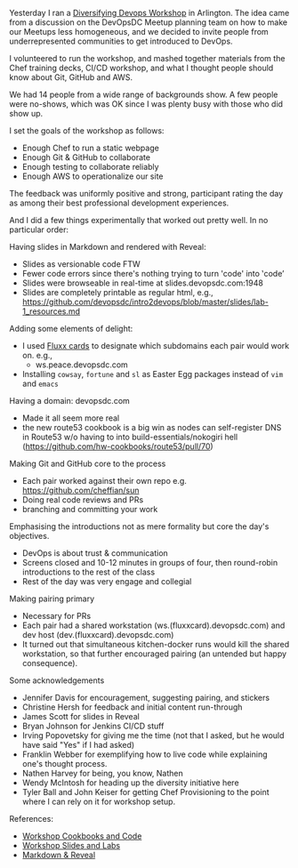 Yesterday I ran a [Diversifying Devops
Workshop](http://www.eventbrite.com/e/diversifying-devops-workshop-registration-16625204434)
in Arlington. The idea came from a discussion on the DevOpsDC Meetup planning
team on how to make our Meetups less homogeneous, and we decided to invite
people from underrepresented communities to get introduced to DevOps.

I volunteered to run the workshop, and mashed together materials from the Chef
training decks, CI/CD workshop, and what I thought people should know about
Git, GitHub and AWS.

We had 14 people from a wide range of backgrounds show. A few people were no-shows, which was OK since I was plenty busy with those who did show up.

I set the goals of the workshop as follows:

- Enough Chef to run a static webpage
- Enough Git & GitHub to collaborate
- Enough testing to collaborate reliably
- Enough AWS to operationalize our site

The feedback was uniformly positive and strong, participant rating the day as among their best professional development experiences.

And I did a few things experimentally that worked out pretty well. In no particular order:

Having slides in Markdown and rendered with Reveal:

- Slides as versionable code FTW
- Fewer code errors since there's nothing trying to turn 'code' into ‛code’
- Slides were browseable in real-time at slides.devopsdc.com:1948
- Slides are completely printable as regular html, e.g., https://github.com/devopsdc/intro2devops/blob/master/slides/lab-1_resources.md

Adding some elements of delight:
- I used [Fluxx cards](http://www.looneylabs.com/games/fluxx) to designate which subdomains each pair would work on. e.g.,
  - ws.peace.devopsdc.com
- Installing `cowsay`, `fortune` and `sl` as Easter Egg packages instead of `vim` and `emacs`


Having a domain: devopsdc.com
- Made it all seem more real
- the new route53 cookbook is a big win as nodes can self-register DNS in Route53 w/o having to into build-essentials/nokogiri hell (https://github.com/hw-cookbooks/route53/pull/70)

Making Git and GitHub core to the process
- Each pair worked against their own repo e.g. https://github.com/cheffian/sun
- Doing real code reviews and PRs
- branching and committing your work

Emphasising the introductions not as mere formality but core the day's objectives.
- DevOps is about trust & communication
- Screens closed and 10-12 minutes in groups of four, then round-robin introductions to the rest of the class
- Rest of the day was very engage and collegial

Making pairing primary
- Necessary for PRs
- Each pair had a shared workstation (ws.(fluxxcard).devopsdc.com) and dev host (dev.(fluxxcard).devopsdc.com)
- It turned out that simultaneous kitchen-docker runs would kill the shared workstation, so that further encouraged pairing (an untended but happy consequence).

Some acknowledgements
- Jennifer Davis for encouragement, suggesting pairing, and stickers
- Christine Hersh for feedback and initial content run-through
- James Scott for slides in Reveal
- Bryan Johnson for Jenkins CI/CD stuff
- Irving Popovetsky for giving me the time (not that I asked, but he would have said
  "Yes" if I had asked)
- Franklin Webber for exemplifying how to live code while explaining one's thought
  process.
- Nathen Harvey for being, you know, Nathen
- Wendy McIntosh for heading up the diversity initiative here
- Tyler Ball and John Keiser for getting Chef Provisioning to the point where
  I can rely on it for workshop setup.

References:
- [Workshop Cookbooks and Code](https://github.com/cheffian/fluxx)
- [Workshop Slides and Labs](https://github.com/devopsdc/intro2devops)
- [Markdown & Reveal](https://github.com/webpro/reveal-md)
